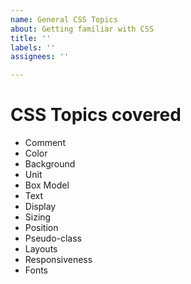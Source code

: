 ```yaml
---
name: General CSS Topics
about: Getting familiar with CSS
title: ''
labels: ''
assignees: ''

---
```


# CSS Topics covered

- Comment
- Color
- Background
- Unit
- Box Model
- Text
- Display
- Sizing
- Position
- Pseudo-class
- Layouts
- Responsiveness
- Fonts
